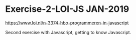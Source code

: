 # Exercise-2-LOI-JS JAN-2019


https://www.loi.nl/n-3374-hbo-programmeren-in-javascript

Second exercise with Javascript, getting to know Javascript.
